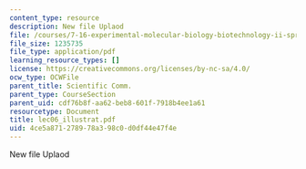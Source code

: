 ```yaml
---
content_type: resource
description: New file Uplaod
file: /courses/7-16-experimental-molecular-biology-biotechnology-ii-spring-2005/4ce5a871278978a398c0d0df44e47f4e_lec06_illustrat.pdf
file_size: 1235735
file_type: application/pdf
learning_resource_types: []
license: https://creativecommons.org/licenses/by-nc-sa/4.0/
ocw_type: OCWFile
parent_title: Scientific Comm.
parent_type: CourseSection
parent_uid: cdf76b8f-aa62-beb8-601f-7918b4ee1a61
resourcetype: Document
title: lec06_illustrat.pdf
uid: 4ce5a871-2789-78a3-98c0-d0df44e47f4e
---
```

New file Uplaod
